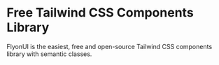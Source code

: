 # Free Tailwind CSS Components Library

FlyonUI is the easiest, free and open-source Tailwind CSS components library with semantic classes.

